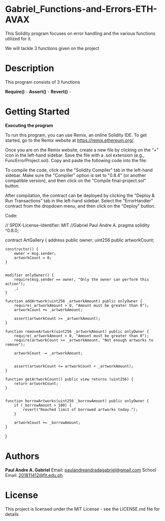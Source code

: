 # Gabriel_Functions-and-Errors-ETH-AVAX

This Solidity program focuses on error handling and the various functions utilized for it.

We will tackle 3 functions given on the project

# Description

This program consists of 3 functions
 
**Require()** - 
**Assert()** - 
**Revert()** - 
# Getting Started

**Executing the program**

To run this program, you can use Remix, an online Solidity IDE. To get started, go to the Remix website at https://remix.ethereum.org/.

Once you are on the Remix website, create a new file by clicking on the "+" icon in the left-hand sidebar. Save the file with a .sol extension (e.g., FuncErrorProject.sol). Copy and paste the following code into the file:


To compile the code, click on the "Solidity Compiler" tab in the left-hand sidebar. Make sure the "Compiler" option is set to "0.8.4" (or another compatible version), and then click on the "Compile final-project.sol" button.

After compilation, the contract can be deployed by clicking the "Deploy & Run Transactions" tab in the left-hand sidebar. Select the "ErrorHandler" contract from the dropdown menu, and then click on the "Deploy" button.

Code:

// SPDX-License-Identifier: MIT
//Gabriel Paul Andre A.
pragma solidity ^0.8.0;

contract ArtGallery {
    address public owner;
    uint256 public artworkCount;

    constructor() {
        owner = msg.sender;   
        artworkCount = 0;      
    }

  
    modifier onlyOwner() {
        require(msg.sender == owner, "Only the owner can perform this action");
        _;
    }

    function addArtwork(uint256 _artworkAmount) public onlyOwner {
        require(_artworkAmount > 0, "Amount must be greater than 0");
        artworkCount += _artworkAmount;

        assert(artworkCount >= _artworkAmount); 
    }

    function removeArtwork(uint256 _artworkAmount) public onlyOwner {
        require(_artworkAmount > 0, "Amount must be greater than 0");
        require(artworkCount >= _artworkAmount, "Not enough artworks to remove");

        artworkCount -= _artworkAmount;


        assert(artworkCount <= artworkCount + _artworkAmount);  
    }

    function getArtworkCount() public view returns (uint256) {
        return artworkCount;
    }

   
    function borrowArtworks(uint256 _borrowAmount) public onlyOwner {
        if (_borrowAmount > 100) {
            revert("Reached limit of borrowed artworks today.");  
        }

        artworkCount += _borrowAmount; 
    }
}



# Authors

**Paul Andre A. Gabriel**
Email: paulandreandradagabriel@gmail.com
School Email: 201811412@fit.edu.ph

# License

This project is licensed under the MIT License - see the LICENSE.md file for details



